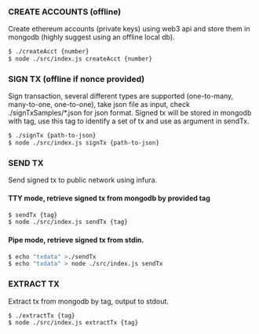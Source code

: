 ### CREATE ACCOUNTS (offline)
Create ethereum accounts (private keys) using web3 api and store them in mongodb (highly suggest using an offline local db).
```sh
$ ./createAcct {number}
$ node ./src/index.js createAcct {number}
```

### SIGN TX (offline if nonce provided)
Sign transaction, several different types are supported (one-to-many, many-to-one, one-to-one), take json file as input, check ./signTxSamples/\*.json for json format.
Signed tx will be stored in mongodb with tag, use this tag to identify a set of tx and use as argument in sendTx.
```sh
$ ./signTx {path-to-json}
$ node ./src/index.js signTx {path-to-json}
```

### SEND TX
Send signed tx to public network using infura.
#### TTY mode, retrieve signed tx from mongodb by provided tag
```sh
$ sendTx {tag}
$ node ./src/index.js sendTx {tag}
```
#### Pipe mode, retrieve signed tx from stdin.
```sh
$ echo "txdata" >./sendTx
$ echo "txdata" > node ./src/index.js sendTx
```

### EXTRACT TX
Extract tx from mongodb by tag, output to stdout.
```sh
$ ./extractTx {tag}
$ node ./src/index.js extractTx {tag}
```